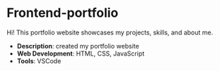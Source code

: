 # Frontend-portfolio
Hi! This portfolio website showcases my projects, skills, and about me.


- **Description**: created my portfolio website
- **Web Development**: HTML, CSS, JavaScript
- **Tools**: VSCode
